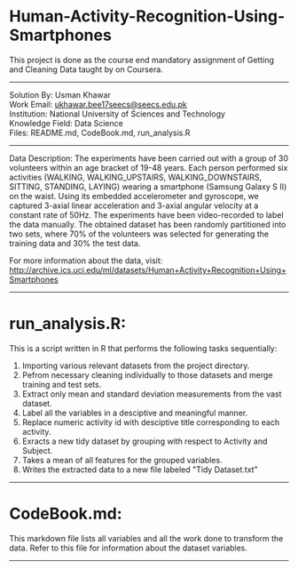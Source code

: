 # Human-Activity-Recognition-Using-Smartphones
This project is done as the course end mandatory assignment of Getting and Cleaning Data taught by on Coursera.
*********************************************************************************************
Solution By: Usman Khawar  
Work Email: ukhawar.bee17seecs@seecs.edu.pk  
Institution: National University of Sciences and Technology  
Knowledge Field: Data Science  
Files: README.md, CodeBook.md, run_analysis.R
*********************************************************************************************
Data Description:
The experiments have been carried out with a group of 30 volunteers within an age bracket of 19-48 years. Each person performed six activities (WALKING, WALKING_UPSTAIRS, WALKING_DOWNSTAIRS, SITTING, STANDING, LAYING) wearing a smartphone (Samsung Galaxy S II) on the waist. Using its embedded accelerometer and gyroscope, we captured 3-axial linear acceleration and 3-axial angular velocity at a constant rate of 50Hz. The experiments have been video-recorded to label the data manually. The obtained dataset has been randomly partitioned into two sets, where 70% of the volunteers was selected for generating the training data and 30% the test data.

For more information about the data, visit: http://archive.ics.uci.edu/ml/datasets/Human+Activity+Recognition+Using+Smartphones
*********************************************************************************************
# run_analysis.R:
This is a script written in R that performs the following tasks sequentially:
1) Importing various relevant datasets from the project directory.
2) Pefrom necessary cleaning individually to those datasets and merge training and test sets.
3) Extract only mean and standard deviation measurements from the vast dataset.
4) Label all the variables in a desciptive and meaningful manner.
5) Replace numeric activity id with desciptive title corresponding to each activity.
6) Exracts a new tidy dataset by grouping with respect to Activity and Subject.
7) Takes a mean of all features for the grouped variables.
8) Writes the extracted data to a new file labeled "Tidy Dataset.txt"
*********************************************************************************************
# CodeBook.md:
This markdown file lists all variables and all the work done to transform the data. Refer to this file for information about the dataset variables.
*********************************************************************************************
